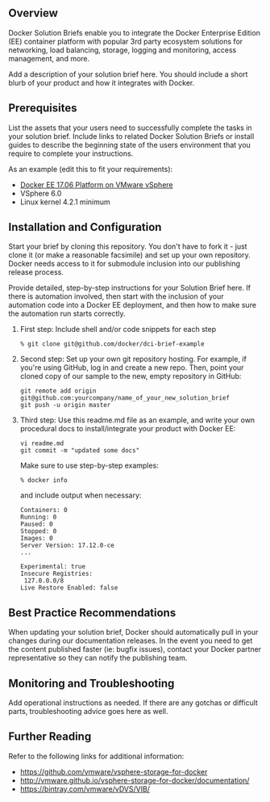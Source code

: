 ## Overview

Docker Solution Briefs enable you to integrate the Docker Enterprise Edition (EE) container platform with popular 3rd party ecosystem solutions for networking, load balancing, storage, logging and monitoring, access management, and more.

Add a description of your solution brief here. You should include a short blurb of your product and how it integrates with Docker.

## Prerequisites

List the assets that your users need to successfully complete the tasks in your solution brief. Include links to related Docker Solution Briefs or install guides to describe the beginning state of the users environment that you require to complete your instructions.

As an example (edit this to fit your requirements):

- [Docker EE 17.06 Platform on VMware vSphere](https://success.docker.com/article/vsphere-storage/)
- VSphere 6.0
- Linux kernel 4.2.1 minimum

## Installation and Configuration

Start your brief by cloning this repository. You don't have to fork it - just clone it (or make a reasonable facsimile) and set up your own repository. Docker needs access to it for submodule inclusion into our publishing release process.

Provide detailed, step-by-step instructions for your Solution Brief here. If there is automation involved, then start with the inclusion of your automation code into a Docker EE deployment, and then how to make sure the automation run starts correctly.

1. First step:
    Include shell and/or code snippets for each step

    ```
    % git clone git@github.com/docker/dci-brief-example
    ```

2. Second step:
    Set up your own git repository hosting. For example, if you're using GitHub, log in and create a new repo. Then, point your cloned copy of our sample to the new, empty repository in GitHub:

    ```
    git remote add origin git@github.com:yourcompany/name_of_your_new_solution_brief
    git push -u origin master
    ```

3. Third step:
    Use this readme.md file as an example, and write your own procedural docs to install/integrate your product with Docker EE:

    ```
    vi readme.md
    git commit -m "updated some docs"
    ```

    Make sure to use step-by-step examples:

    ```
    % docker info
    ```

    and include output when necessary:

    ```
    Containers: 0
    Running: 0
    Paused: 0
    Stopped: 0
    Images: 0
    Server Version: 17.12.0-ce
    ...

    Experimental: true
    Insecure Registries:
     127.0.0.0/8
    Live Restore Enabled: false
    ```


## Best Practice Recommendations

When updating your solution brief, Docker should automatically pull in your changes during our documentation releases. In the event you need to get the content published faster (ie: bugfix issues), contact your Docker partner representative so they can notify the publishing team.

## Monitoring and Troubleshooting

Add operational instructions as needed. If there are any gotchas or difficult parts, troubleshooting advice goes here as well.

## Further Reading

Refer to the following links for additional information:

- <https://github.com/vmware/vsphere-storage-for-docker>
- <http://vmware.github.io/vsphere-storage-for-docker/documentation/>
- <https://bintray.com/vmware/vDVS/VIB/>

